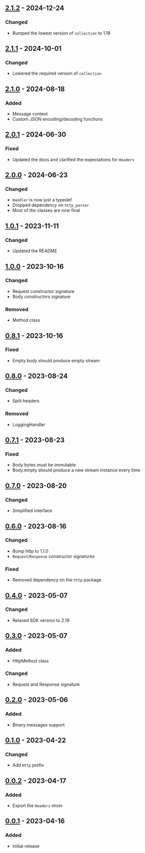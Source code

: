 ## [2.1.2] - 2024-12-24
### Changed
- Bumped the lowest version of `collection` to 1.19

## [2.1.1] - 2024-10-01
### Changed
- Lowered the required version of `collection`

## [2.1.0] - 2024-08-18
### Added
- Message context
- Custom JSON encoding/decoding functions

## [2.0.1] - 2024-06-30
### Fixed
- Updated the docs and clarified the expectations for `Headers`

## [2.0.0] - 2024-06-23
### Changed
- `Handler` is now just a typedef
- Dropped dependency on `http_parser`
- Most of the classes are now final

## [1.0.1] - 2023-11-11
### Changed
- Updated the README

## [1.0.0] - 2023-10-16
### Changed
- Request constructor signature
- Body constructors signature

### Removed
- Method class

## [0.8.1] - 2023-10-16
### Fixed
- Empty body should produce empty stream

## [0.8.0] - 2023-08-24
### Changed
- Split headers

### Removed
- LoggingHandler

## [0.7.1] - 2023-08-23
### Fixed
- Body bytes must be immutable
- Body.empty should produce a new stream instance every time

## [0.7.0] - 2023-08-20
### Changed
- Simplified interface

## [0.6.0] - 2023-08-16
### Changed
- Bump http to 1.1.0
- `Request`/`Response` constructor signatures

### Fixed
- Removed dependency on the `http` package

## [0.4.0] - 2023-05-07
### Changed
- Relaxed SDK version to 2.19

## [0.3.0] - 2023-05-07
### Added
- HttpMethod class

### Changed
- Request and Response signature

## [0.2.0] - 2023-05-06
### Added
- Binary messages support

## [0.1.0] - 2023-04-22
### Changed
- Add `Http` prefix

## [0.0.2] - 2023-04-17
### Added
- Export the `Headers` mixin

## [0.0.1] - 2023-04-16
### Added
- Initial release

[2.1.2]: https://github.com/f3ath/dart-http-interop/compare/2.1.1...2.1.2
[2.1.1]: https://github.com/f3ath/dart-http-interop/compare/2.1.0...2.1.1
[2.1.0]: https://github.com/f3ath/dart-http-interop/compare/2.0.1...2.1.0
[2.0.1]: https://github.com/f3ath/dart-http-interop/compare/2.0.0...2.0.1
[2.0.0]: https://github.com/f3ath/dart-http-interop/compare/1.0.1...2.0.0
[1.0.1]: https://github.com/f3ath/dart-http-interop/compare/1.0.0...1.0.1
[1.0.0]: https://github.com/f3ath/dart-http-interop/compare/0.8.1...1.0.0
[0.8.1]: https://github.com/f3ath/dart-http-interop/compare/0.8.0...0.8.1
[0.8.0]: https://github.com/f3ath/dart-http-interop/compare/0.7.1...0.8.0
[0.7.1]: https://github.com/f3ath/dart-http-interop/compare/0.7.0...0.7.1
[0.7.0]: https://github.com/f3ath/dart-http-interop/compare/0.6.0...0.7.0
[0.6.0]: https://github.com/f3ath/dart-http-interop/compare/0.4.0...0.6.0
[0.4.0]: https://github.com/f3ath/dart-http-interop/compare/0.3.0...0.4.0
[0.3.0]: https://github.com/f3ath/dart-http-interop/compare/0.2.0...0.3.0
[0.2.0]: https://github.com/f3ath/dart-http-interop/compare/0.1.0...0.2.0
[0.1.0]: https://github.com/f3ath/dart-http-interop/compare/0.0.2...0.1.0
[0.0.2]: https://github.com/f3ath/dart-http-interop/compare/0.0.1...0.0.2
[0.0.1]: https://github.com/f3ath/dart-http-interop/releases/tag/0.0.1
